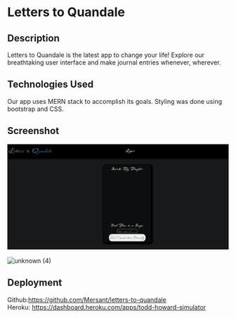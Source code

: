 # Letters to Quandale

## Description
Letters to Quandale is the latest app to change your life! Explore our breathtaking user interface and make journal entries whenever, wherever. 

## Technologies Used
Our app uses MERN stack to accomplish its goals. Styling was done using bootstrap and CSS.

## Screenshot 
![Application deployed, showing homepage where one can enter their journal](screenshot.png)

![unknown (4)](https://user-images.githubusercontent.com/109694703/196313348-1b297b62-3269-4ba9-a1dc-4eae9de87795.png)

## Deployment
Github:https://github.com/Mersant/letters-to-quandale <br>
Heroku: https://dashboard.heroku.com/apps/todd-howard-simulator
